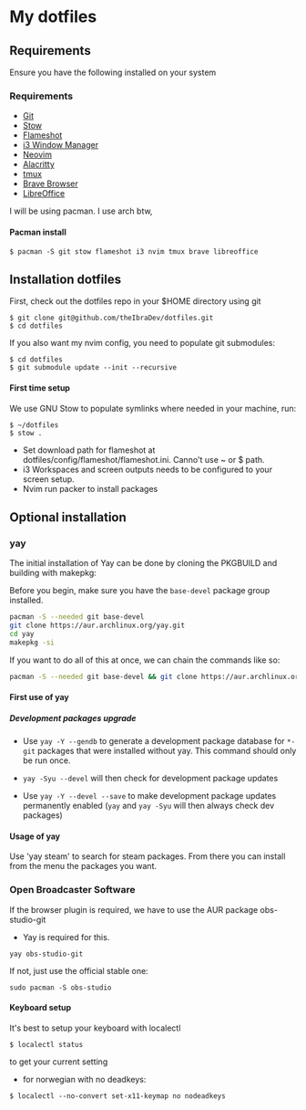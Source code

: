 # My dotfiles

## Requirements

Ensure you have the following installed on your system

### Requirements

- [Git](https://git-scm.com/downloads)
- [Stow](https://www.gnu.org/software/stow/)
- [Flameshot](https://flameshot.org/)
- [i3 Window Manager](https://i3wm.org/)
- [Neovim](https://neovim.io/)
- [Alacritty](https://alacritty.org)
- [tmux](https://github.com/tmux/tmux)
- [Brave Browser](https://brave.com/)
- [LibreOffice](https://www.libreoffice.org/)

I will be using pacman. I use arch btw,
#### Pacman install
```
$ pacman -S git stow flameshot i3 nvim tmux brave libreoffice
```

## Installation dotfiles

First, check out the dotfiles repo in your $HOME directory using git

```
$ git clone git@github.com/theIbraDev/dotfiles.git
$ cd dotfiles
```

If you also want my nvim config, you need to populate git submodules:
```
$ cd dotfiles
$ git submodule update --init --recursive
```

#### First time setup

We use GNU Stow to populate symlinks where needed in your machine, run:
```
$ ~/dotfiles
$ stow .
```
- Set download path for flameshot at dotfiles/config/flameshot/flameshot.ini. Canno't use ~ or $ path.
- i3 Workspaces and screen outputs needs to be configured to your screen setup.
- Nvim run packer to install packages

## Optional installation

### yay

The initial installation of Yay can be done by cloning the PKGBUILD and
building with makepkg:

Before you begin, make sure you have the `base-devel` package group installed.

```sh
pacman -S --needed git base-devel
git clone https://aur.archlinux.org/yay.git
cd yay
makepkg -si
```

If you want to do all of this at once, we can chain the commands like so:

```sh
pacman -S --needed git base-devel && git clone https://aur.archlinux.org/yay.git && cd yay && makepkg -si
```

#### First use of yay

##### Development packages upgrade

- Use `yay -Y --gendb` to generate a development package database for `*-git`
  packages that were installed without yay.
  This command should only be run once.

- `yay -Syu --devel` will then check for development package updates

- Use `yay -Y --devel --save` to make development package updates permanently
  enabled (`yay` and `yay -Syu` will then always check dev packages)

#### Usage of yay

Use 'yay steam' to search for steam packages. From there you can install from the menu the packages you want.

### Open Broadcaster Software

If the browser plugin is required, we have to use the AUR package obs-studio-git

- Yay is required for this.
```
yay obs-studio-git
```
If not, just use the official stable one:

```
sudo pacman -S obs-studio
```

#### Keyboard setup

It's best to setup your keyboard with localectl

```
$ localectl status
```
to get your current setting

- for norwegian with no deadkeys: 
```
$ localectl --no-convert set-x11-keymap no nodeadkeys
```
